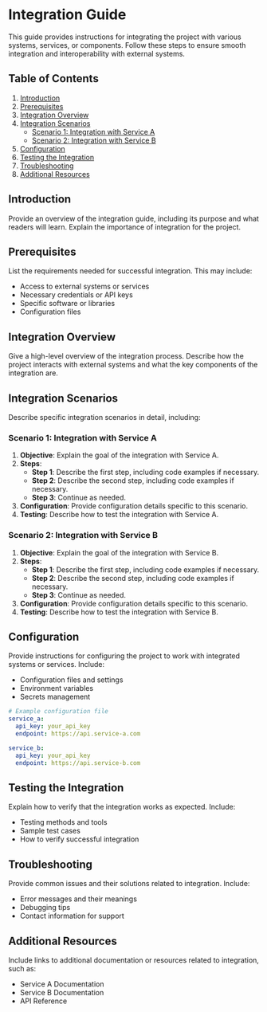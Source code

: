 # Integration Guide

This guide provides instructions for integrating the project with various systems, services, or components. Follow these steps to ensure smooth integration and interoperability with external systems.

## Table of Contents

1. [Introduction](#introduction)
2. [Prerequisites](#prerequisites)
3. [Integration Overview](#integration-overview)
4. [Integration Scenarios](#integration-scenarios)
   - [Scenario 1: Integration with Service A](#scenario-1-integration-with-service-a)
   - [Scenario 2: Integration with Service B](#scenario-2-integration-with-service-b)
5. [Configuration](#configuration)
6. [Testing the Integration](#testing-the-integration)
7. [Troubleshooting](#troubleshooting)
8. [Additional Resources](#additional-resources)

## Introduction

Provide an overview of the integration guide, including its purpose and what readers will learn. Explain the importance of integration for the project.

## Prerequisites

List the requirements needed for successful integration. This may include:
- Access to external systems or services
- Necessary credentials or API keys
- Specific software or libraries
- Configuration files

## Integration Overview

Give a high-level overview of the integration process. Describe how the project interacts with external systems and what the key components of the integration are.

## Integration Scenarios

Describe specific integration scenarios in detail, including:

### Scenario 1: Integration with Service A

1. **Objective**: Explain the goal of the integration with Service A.
2. **Steps**:
   - **Step 1**: Describe the first step, including code examples if necessary.
   - **Step 2**: Describe the second step, including code examples if necessary.
   - **Step 3**: Continue as needed.
3. **Configuration**: Provide configuration details specific to this scenario.
4. **Testing**: Describe how to test the integration with Service A.

### Scenario 2: Integration with Service B

1. **Objective**: Explain the goal of the integration with Service B.
2. **Steps**:
   - **Step 1**: Describe the first step, including code examples if necessary.
   - **Step 2**: Describe the second step, including code examples if necessary.
   - **Step 3**: Continue as needed.
3. **Configuration**: Provide configuration details specific to this scenario.
4. **Testing**: Describe how to test the integration with Service B.

## Configuration

Provide instructions for configuring the project to work with integrated systems or services. Include:
- Configuration files and settings
- Environment variables
- Secrets management

```yaml
# Example configuration file
service_a:
  api_key: your_api_key
  endpoint: https://api.service-a.com

service_b:
  api_key: your_api_key
  endpoint: https://api.service-b.com
```

## Testing the Integration

Explain how to verify that the integration works as expected. Include:

- Testing methods and tools
- Sample test cases
- How to verify successful integration

## Troubleshooting

Provide common issues and their solutions related to integration. Include:

- Error messages and their meanings
- Debugging tips
- Contact information for support

## Additional Resources

Include links to additional documentation or resources related to integration, such as:

- Service A Documentation
- Service B Documentation
- API Reference